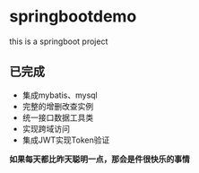 # springbootdemo
this is a springboot project

## 已完成

* 集成mybatis、mysql
* 完整的增删改查实例
* 统一接口数据工具类
* 实现跨域访问
* 集成JWT实现Token验证

**如果每天都比昨天聪明一点，那会是件很快乐的事情**
